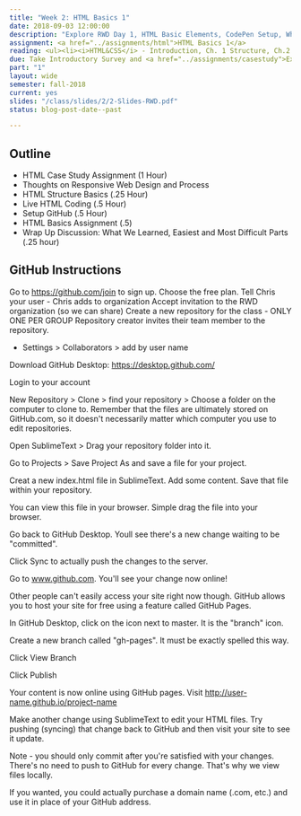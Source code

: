 ```yaml
---
title: "Week 2: HTML Basics 1"
date: 2018-09-03 12:00:00
description: "Explore RWD Day 1, HTML Basic Elements, CodePen Setup, Whiteboard exercise, Work on HTML Basics 1 Challenge"
assignment: <a href="../assignments/html">HTML Basics 1</a>
reading: <ul><li><i>HTML&CSS</i> - Introduction, Ch. 1 Structure, Ch.2 Text</li> and <li>Optional: <a href="https://open.nytimes.com/a-faster-and-more-flexible-home-page-that-delivers-the-news-readers-want-1522ff64aa86?mc_cid=a6ee12daa1&mc_eid=e32ff7043d">New York Times Home Page Redesign Process</a></li></ul>
due: Take Introductory Survey and <a href="../assignments/casestudy">Explore RWD Group 1</a>
part: "1"
layout: wide
semester: fall-2018
current: yes
slides: "/class/slides/2/2-Slides-RWD.pdf"
status: blog-post-date--past

---
```


## Outline

* HTML Case Study Assignment (1 Hour)
* Thoughts on Responsive Web Design and Process
* HTML Structure Basics (.25 Hour)
* Live HTML Coding (.5 Hour)
* Setup GitHub (.5 Hour)
* HTML Basics Assignment (.5)
* Wrap Up Discussion: What We Learned, Easiest and Most Difficult Parts (.25 hour)


## GitHub Instructions

Go to https://github.com/join to sign up.
Choose the free plan.
Tell Chris your user - Chris adds to organization
Accept invitation to the RWD organization (so we can share)
Create a new repository for the class - ONLY ONE PER GROUP
Repository creator invites their team member to the repository.
* Settings > Collaborators > add by user name

Download GitHub Desktop: https://desktop.github.com/

Login to your account

New Repository > Clone > find your repository > Choose a folder on the computer to clone to.  Remember that the files are ultimately stored on GitHub.com, so it doesn't necessarily matter which computer you use to edit repositories.

Open SublimeText > Drag your repository folder into it.

Go to Projects > Save Project As and save a file for your project.

Creat a new index.html file in SublimeText.  Add some content.  Save that file within your repository.

You can view this file in your browser.  Simple drag the file into your browser.

Go back to GitHub Desktop. Youll see there's a new change waiting to be "committed".

Click Sync to actually push the changes to the server.

Go to www.github.com.  You'll see your change now online!

Other people can't easily access your site right now though.  GitHub allows you to host your site for free using a feature called GitHub Pages.

In GitHub Desktop, click on the icon next to master.  It is the "branch" icon.

Create a new branch called "gh-pages".  It must be exactly spelled this way.

Click View Branch

Click Publish

Your content is now online using GitHub pages.  Visit http://user-name.github.io/project-name

Make another change using SublimeText to edit your HTML files.  Try pushing (syncing) that change back to GitHub and then visit your site to see it update.

Note - you should only commit after you're satisfied with your changes.  There's no need to push to GitHub for every change.  That's why we view files locally.

If you wanted, you could actually purchase a domain name (.com, etc.) and use it in place of your GitHub address.
